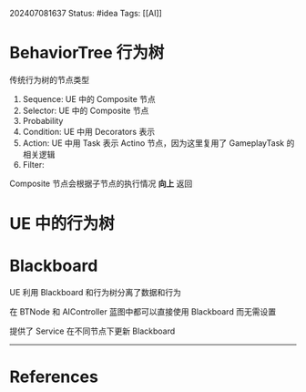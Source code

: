 202407081637
Status: #idea
Tags: [[AI]]
# BehaviorTree 行为树 
传统行为树的节点类型
1. Sequence: UE 中的 Composite 节点
2. Selector: UE 中的 Composite 节点
3. Probability
4. Condition: UE 中用 Decorators 表示
5. Action: UE 中用 Task 表示 Actino 节点，因为这里复用了 GameplayTask 的相关逻辑
6. Filter: 

Composite 节点会根据子节点的执行情况 **向上** 返回
# UE 中的行为树

# Blackboard
UE 利用 Blackboard 和行为树分离了数据和行为

在 BTNode 和 AIController 蓝图中都可以直接使用 Blackboard 而无需设置

提供了 Service 在不同节点下更新 Blackboard



---
# References